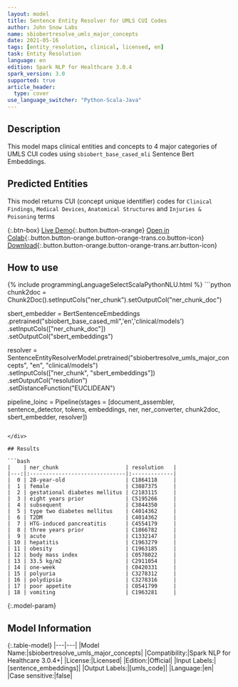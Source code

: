 ```yaml
---
layout: model
title: Sentence Entity Resolver for UMLS CUI Codes
author: John Snow Labs
name: sbiobertresolve_umls_major_concepts
date: 2021-05-16
tags: [entity_resolution, clinical, licensed, en]
task: Entity Resolution
language: en
edition: Spark NLP for Healthcare 3.0.4
spark_version: 3.0
supported: true
article_header:
  type: cover
use_language_switcher: "Python-Scala-Java"
---
```


## Description

This model maps clinical entities and concepts to 4 major categories of UMLS CUI codes using `sbiobert_base_cased_mli` Sentence Bert Embeddings.

## Predicted Entities

This model returns CUI (concept unique identifier) codes for `Clinical Findings`, `Medical Devices`, `Anatomical Structures` and `Injuries & Poisoning` terms

{:.btn-box}
[Live Demo](http://nlp.johnsnowlabs.com/demo){:.button.button-orange}
[Open in Colab](https://colab.research.google.com/github/JohnSnowLabs/spark-nlp-workshop/blob/master/tutorials/Certification_Trainings/Healthcare/3.Clinical_Entity_Resolvers.ipynb){:.button.button-orange.button-orange-trans.co.button-icon}
[Download](https://s3.amazonaws.com/auxdata.johnsnowlabs.com/clinical/models/sbiobertresolve_umls_major_concepts_en_3.0.4_3.0_1621188910976.zip){:.button.button-orange.button-orange-trans.arr.button-icon}

## How to use



<div class="tabs-box" markdown="1">
{% include programmingLanguageSelectScalaPythonNLU.html %}
```python
chunk2doc = Chunk2Doc().setInputCols("ner_chunk").setOutputCol("ner_chunk_doc")

sbert_embedder = BertSentenceEmbeddings\
     .pretrained("sbiobert_base_cased_mli",'en','clinical/models')\
     .setInputCols(["ner_chunk_doc"])\
     .setOutputCol("sbert_embeddings")

resolver = SentenceEntityResolverModel.pretrained("sbiobertresolve_umls_major_concepts", "en", "clinical/models") \
     .setInputCols(["ner_chunk", "sbert_embeddings"]) \
     .setOutputCol("resolution")\
     .setDistanceFunction("EUCLIDEAN")

pipeline_loinc = Pipeline(stages = [document_assembler, sentence_detector, tokens, embeddings, ner, ner_converter, chunk2doc, sbert_embedder, resolver])
```

</div>

## Results

```bash
|    | ner_chunk                     | resolution   |
|---:|:------------------------------|:-------------|
|  0 | 28-year-old                   | C1864118     |
|  1 | female                        | C3887375     |
|  2 | gestational diabetes mellitus | C2183115     |
|  3 | eight years prior             | C5195266     |
|  4 | subsequent                    | C3844350     |
|  5 | type two diabetes mellitus    | C4014362     |
|  6 | T2DM                          | C4014362     |
|  7 | HTG-induced pancreatitis      | C4554179     |
|  8 | three years prior             | C1866782     |
|  9 | acute                         | C1332147     |
| 10 | hepatitis                     | C1963279     |
| 11 | obesity                       | C1963185     |
| 12 | body mass index               | C0578022     |
| 13 | 33.5 kg/m2                    | C2911054     |
| 14 | one-week                      | C0420331     |
| 15 | polyuria                      | C3278312     |
| 16 | polydipsia                    | C3278316     |
| 17 | poor appetite                 | C0541799     |
| 18 | vomiting                      | C1963281     |
```

{:.model-param}
## Model Information

{:.table-model}
|---|---|
|Model Name:|sbiobertresolve_umls_major_concepts|
|Compatibility:|Spark NLP for Healthcare 3.0.4+|
|License:|Licensed|
|Edition:|Official|
|Input Labels:|[sentence_embeddings]|
|Output Labels:|[umls_code]|
|Language:|en|
|Case sensitive:|false|